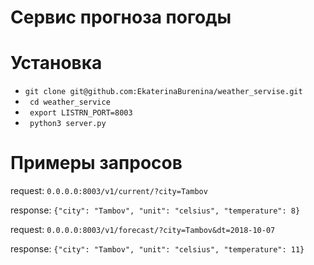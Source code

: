 
# Сервис прогноза погоды

# Установка
-  ``` git clone git@github.com:EkaterinaBurenina/weather_servise.git  ```
- ``` cd weather_service```
- ``` export LISTRN_PORT=8003```
- ``` python3 server.py```

# Примеры запросов
request: ```0.0.0.0:8003/v1/current/?city=Tambov``` 

response: ``` {"city": "Tambov", "unit": "celsius", "temperature": 8} ```

request: ```0.0.0.0:8003/v1/forecast/?city=Tambov&dt=2018-10-07``` 

response: ``` {"city": "Tambov", "unit": "celsius", "temperature": 11} ```